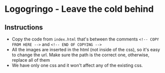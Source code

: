 # Logogringo - Leave the cold behind

## Instructions

* Copy the code from `index.html` that's between the comments `<!-- COPY FROM HERE -->` and `<!-- END OF COPYING -->`
* All the images are inserted in the html (not inside of the css), so it's easy to change the url. Make sure the path is the correct one, otherwise, replace all of them
* We have only one css and it won't affect any of the existing css.
